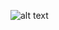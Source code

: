 ![alt text](https://user-images.githubusercontent.com/17773218/56295546-32a81200-60ea-11e9-8761-0b726b20fd51.png)
